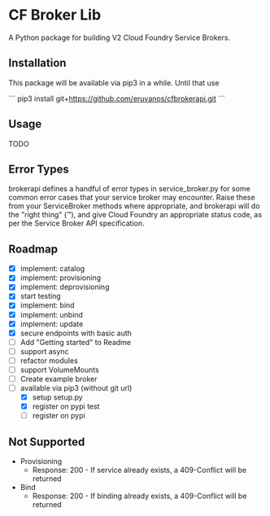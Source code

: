 # CF Broker Lib

A Python package for building V2 Cloud Foundry Service Brokers.


## Installation

This package will be available via pip3 in a while. Until that use

´´´
pip3 install git+https://github.com/eruvanos/cfbrokerapi.git
´´´

## Usage

TODO

## Error Types
brokerapi defines a handful of error types in service_broker.py
for some common error cases that your service broker may encounter.
Raise these from your ServiceBroker methods where appropriate,
and brokerapi will do the "right thing" (™), 
and give Cloud Foundry an appropriate status code, 
as per the Service Broker API specification.

## Roadmap

* [x] implement: catalog
* [x] implement: provisioning
* [x] implement: deprovisioning
* [x] start testing
* [x] implement: bind
* [x] implement: unbind
* [x] implement: update
* [x] secure endpoints with basic auth
* [ ] Add "Getting started" to Readme
* [ ] support async
* [ ] refactor modules
* [ ] support VolumeMounts
* [ ] Create example broker
* [ ] available via pip3 (without git url)
  * [x] setup setup.py
  * [x] register on pypi test
  * [ ] register on pypi

## Not Supported

* Provisioning
  * Response: 200 - If service already exists, a 409-Conflict will be returned
* Bind
  * Response: 200 - If binding already exists, a 409-Conflict will be returned 
